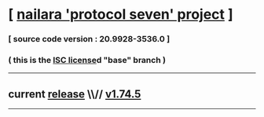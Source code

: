 
# [ [nailara 'protocol seven' project](http://nailara.network/) ]

### [ source code version : 20.9928-3536.0 ]

### ( this is the [ISC license](license)d "base" branch )
---
## current [release](https://github.com/taekiten/nailara/releases) \\\\// [v1.74.5](https://github.com/taekiten/nailara/releases/tag/v1.74.5)
---
